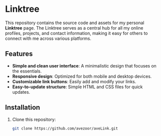 # Linktree

This repository contains the source code and assets for my personal **Linktree** page. The Linktree serves as a central hub for all my online profiles, projects, and contact information, making it easy for others to connect with me across various platforms.

## Features

- **Simple and clean user interface**: A minimalistic design that focuses on the essentials.
- **Responsive design**: Optimized for both mobile and desktop devices.
- **Customizable link buttons**: Easily add and modify your links.
- **Easy-to-update structure**: Simple HTML and CSS files for quick updates.

## Installation

1. Clone this repository:
   ```bash
   git clone https://github.com/avezoor/aveLink.git
